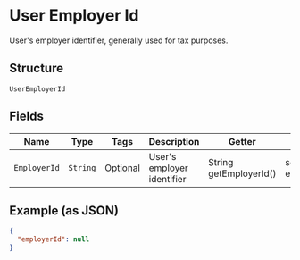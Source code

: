 
# User Employer Id

User's employer identifier, generally used for tax purposes.

## Structure

`UserEmployerId`

## Fields

| Name | Type | Tags | Description | Getter | Setter |
|  --- | --- | --- | --- | --- | --- |
| `EmployerId` | `String` | Optional | User's employer identifier | String getEmployerId() | setEmployerId(String employerId) |

## Example (as JSON)

```json
{
  "employerId": null
}
```

